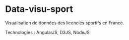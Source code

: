 Data-visu-sport
===============

Visualisation de données des licenciés sportifs en France.

Technologies : AngularJS, D3JS, NodeJS
